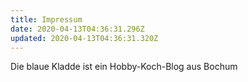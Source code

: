 ```yaml
---
title: Impressum
date: 2020-04-13T04:36:31.296Z
updated: 2020-04-13T04:36:31.320Z
---
```

Die blaue Kladde ist ein Hobby-Koch-Blog aus Bochum